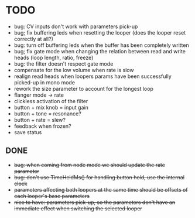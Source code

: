# TODO

- bug: CV inputs don't work with parameters pick-up
- bug; fix buffering leds when resetting the looper (does the looper reset correctly at all?)
- bug: turn off buffering leds when the buffer has been completely written
- bug; fix gate mode when changing the relation between read and write heads (loop length, ratio, freeze)
- bug: the filter doesn't respect gate mode
- compensate for the low volume when rate is slow
- realign read heads when loopers params have been successfully picked-up in mono mode
- rework the size parameter to account for the longest loop
- flanger mode -> rate
- clickless activation of the filter
- button + mix knob = input gain
- button + tone = resonance?
- button + rate = slew?
- feedback when frozen?
- save status

## DONE

- ~~bug: when coming from node mode we should update the rate parameter~~
- ~~bug: don't use TimeHeldMs() for handling button hold, use the internal clock~~
- ~~parameters affecting both loopers at the same time should be offsets of each looper's base parameters~~
- ~~nice to have: parameters pick-up, so the parameters don't have an immediate effect when switching the selected looper~~
